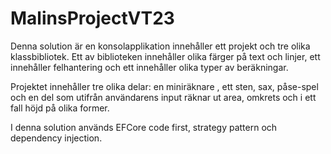 # MalinsProjectVT23

Denna solution är en konsolapplikation innehåller ett projekt och tre olika klassbibliotek. Ett av biblioteken innehåller olika färger på text och linjer, 
ett innehåller felhantering och ett innehåller olika typer av beräkningar. 

Projektet innehåller tre olika delar: en miniräknare , ett sten, sax, påse-spel och en del som utifrån användarens 
input räknar ut area, omkrets och i ett fall höjd på olika former. 

I denna solution används EFCore code first, strategy pattern och dependency injection.
